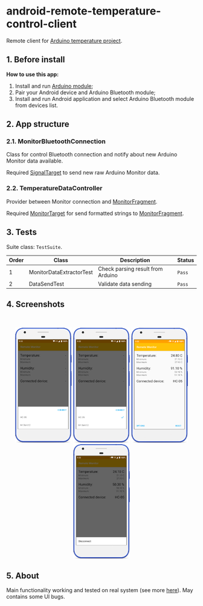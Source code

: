 # android-remote-temperature-control-client

Remote client for [Arduino temperature project](https://github.com/fartem/arduino-temperature-control).

## 1. Before install

__How to use this app:__

1. Install and run [Arduino module](https://github.com/fartem/arduino-temperature-control);
2. Pair your Android device and Arduino Bluetooth module;
3. Install and run Android application and select Arduino Bluetooth module from devices list.

## 2. App structure

### 2.1. MonitorBluetoothConnection

Class for control Bluetooth connection and notify about new Arduino Monitor data available.

Required [SignalTarget](https://github.com/fartem/android-remote-temperature-control-client/blob/master/app/src/main/java/com/smlnskgmail/jaman/remotetemperaturecontrol/monitor/entities/signaltype/SignalTarget.kt) to send new raw Arduino Monitor data.

### 2.2. TemperatureDataController

Provider between Monitor connection and [MonitorFragment](https://github.com/fartem/android-remote-temperature-control-client/blob/master/app/src/main/java/com/smlnskgmail/jaman/remotetemperaturecontrol/navigation/fragments/MonitorFragment.kt).

Required [MonitorTarget](https://github.com/fartem/android-remote-temperature-control-client/blob/master/app/src/main/java/com/smlnskgmail/jaman/remotetemperaturecontrol/monitor/MonitorTarget.kt) for send formatted strings to [MonitorFragment](https://github.com/fartem/android-remote-temperature-control-client/blob/master/app/src/main/java/com/smlnskgmail/jaman/remotetemperaturecontrol/navigation/fragments/MonitorFragment.kt).

## 3. Tests

Suite class: `TestSuite`.

| Order | Class | Description | Status |
| --- | --- | --- | --- |
| 1 | MonitorDataExtractorTest | Check parsing result from Arduino | `Pass` |
| 2 | DataSendTest | Validate data sending | `Pass` |

## 4. Screenshots

<br/>
<p align="center">
  <img src="media/screenshots/screenshot_01.png" width="150" />
  <img src="media/screenshots/screenshot_02.png" width="150" />
  <img src="media/screenshots/screenshot_03.png" width="150" />
  <img src="media/screenshots/screenshot_04.png" width="150" />
</p>

## 5. About

Main functionality working and tested on real system (see more [here](https://github.com/fartem/arduino-temperature-control)). May contains some UI bugs.